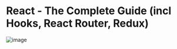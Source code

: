 # React - The Complete Guide (incl Hooks, React Router, Redux)
![image](https://user-images.githubusercontent.com/109369193/187692275-68930a39-9759-4f52-9849-80b661a672d8.png)
